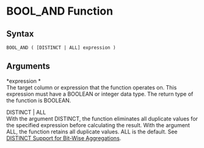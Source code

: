# BOOL\_AND Function<a name="r_BOOL_AND"></a>

## Syntax<a name="r_BOOL_AND-synopsis"></a>

```
BOOL_AND ( [DISTINCT | ALL] expression )
```

## Arguments<a name="r_BOOL_AND-arguments"></a>

 *expression *   
The target column or expression that the function operates on\. This expression must have a BOOLEAN or integer data type\. The return type of the function is BOOLEAN\.

DISTINCT \| ALL  
With the argument DISTINCT, the function eliminates all duplicate values for the specified expression before calculating the result\. With the argument ALL, the function retains all duplicate values\. ALL is the default\. See [DISTINCT Support for Bit\-Wise Aggregations](c_bitwise_aggregate_functions.md#distinct-support-for-bit-wise-aggregations)\.
